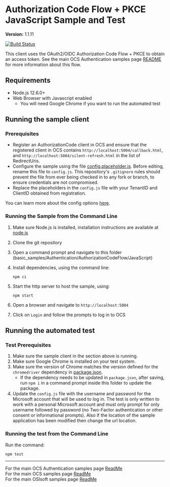 # Authorization Code Flow + PKCE JavaScript Sample and Test

**Version:** 1.1.11

[![Build Status](https://dev.azure.com/osieng/engineering/_apis/build/status/product-readiness/OCS/osisoft.sample-ocs-authentication_authorization-nodejs?repoName=osisoft%2Fsample-ocs-authentication_authorization-nodejs&branchName=main)](https://dev.azure.com/osieng/engineering/_build/latest?definitionId=3089&repoName=osisoft%2Fsample-ocs-authentication_authorization-nodejs&branchName=main)

This client uses the OAuth2/OIDC Authorization Code Flow + PKCE to obtain an access token. See the main OCS Authentication samples page [README](https://github.com/osisoft/OSI-Samples-OCS/blob/main/docs/AUTHENTICATION_README.md) for more information about this flow.

## Requirements

- Node.js 12.6.0+
- Web Browser with Javascript enabled
  - You will need Google Chrome if you want to run the automated test

## Running the sample client

### Prerequisites

- Register an AuthorizationCode client in OCS and ensure that the registered client in OCS contains `http://localhost:5004/callback.html`, and `http://localhost:5004/silent-refresh.html` in the list of RedirectUris.
- Configure the sample using the file [config.placeholder.js](src/config.placeholder.js). Before editing, rename this file to `config.js`. This repository's `.gitignore` rules should prevent the file from ever being checked in to any fork or branch, to ensure credentials are not compromised.
- Replace the placeholders in the `config.js` file with your TenantID and ClientID obtained from registration.

You can learn more about the config options [here](https://github.com/IdentityModel/oidc-client-js/wiki#other-optional-settings).

### Running the Sample from the Command Line

1. Make sure Node.js is installed, installation instructions are available at [node.js](https://nodejs.org/en/)
2. Clone the git repository
3. Open a command prompt and navigate to this folder (basic_samples/Authentication/AuthorizationCodeFlow/JavaScript)
4. Install dependencies, using the command line:

   ```shell
   npm ci
   ```

5. Start the http server to host the sample, using:

   ```shell
   npm start
   ```

6. Open a browser and navigate to `http://localhost:5004`
7. Click on `Login` and follow the prompts to log in to OCS

## Running the automated test

### Test Prerequisites

1. Make sure the sample client in the section above is running.
1. Make sure Google Chrome is installed on your test system.
1. Make sure the version of Chrome matches the version defined for the `chromedriver` dependency in [package.json](package.json).
   - If the dependency needs to be updated in `package.json`, after saving, run `npm i` in a command prompt inside this folder to update the package.
1. Update the `config.js` file with the username and password for the Microsoft account that will be used to log in. The test is only written to work with a personal Microsoft account and must only prompt for only username followed by password (no Two-Factor authentication or other consent or informational prompts). Also if the location of the sample application has been modified then change the url location.

### Running the test from the Command Line

Run the command:

```shell
npm test
```

---

For the main OCS Authentication samples page [ReadMe](https://github.com/osisoft/OSI-Samples-OCS/blob/main/docs/AUTHENTICATION_README.md)  
For the main OCS samples page [ReadMe](https://github.com/osisoft/OSI-Samples-OCS)  
For the main OSIsoft samples page [ReadMe](https://github.com/osisoft/OSI-Samples)
